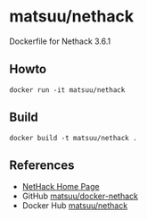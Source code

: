 matsuu/nethack
==============

Dockerfile for Nethack 3.6.1

## Howto

    docker run -it matsuu/nethack

## Build

    docker build -t matsuu/nethack .

## References

- [NetHack Home Page](http://www.nethack.org/)
- GitHub [matsuu/docker-nethack](https://github.com/matsuu/docker-nethack)
- Docker Hub [matsuu/nethack](https://hub.docker.com/r/matsuu/nethack/)
